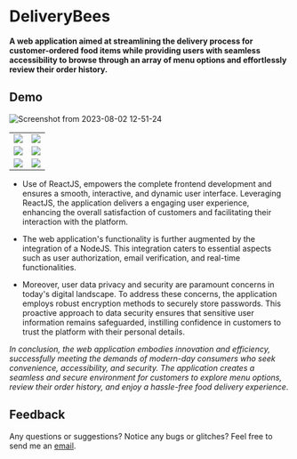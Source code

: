 # DeliveryBees
 
**A web application aimed at streamlining the delivery process for customer-ordered food items while providing users with seamless accessibility to browse through an array of menu options and effortlessly review their order history.**

## Demo
![Screenshot from 2023-08-02 12-51-24](https://github.com/AmbreshKumarSaini/DeliveryBees/assets/92514207/301dc704-13c0-4057-9737-4b86c1faeb1b)
<table>
 <tbody>
  <tr>
   <td>
    <img src="https://github.com/AmbreshKumarSaini/DeliveryBees/assets/92514207/6fdf5f17-6da2-4015-ad20-b0341ef35a01" />
   </td>
   <td>
    <img src="https://github.com/AmbreshKumarSaini/DeliveryBees/assets/92514207/c3623db9-654e-4b91-ac47-d4cc301aa199" />
   </td>
  </tr>
  
   <tr>
   <td>
    <img src="https://github.com/AmbreshKumarSaini/DeliveryBees/assets/92514207/416b1b1b-e173-4182-8899-67b6cf256d99" />
   </td>
   
   <td>
    <img src="https://github.com/AmbreshKumarSaini/DeliveryBees/assets/92514207/98ed29d1-f8cc-4cb7-9788-59cff5df671f" />
   </td>
  </tr>
  
   <tr>
   <td>
    <img src="https://github.com/AmbreshKumarSaini/DeliveryBees/assets/92514207/5f385f64-20e7-46d6-b4a0-95bbcd05a442" />
   </td>
   
   <td>
    <img src="https://github.com/AmbreshKumarSaini/DeliveryBees/assets/92514207/9b31361e-6651-4b62-a935-d005528f8568" />
   </td>
  </tr>
  
 </tbody>
</table>

- Use of ReactJS, empowers the complete frontend development and ensures a smooth, interactive, and dynamic user interface. Leveraging ReactJS, the application delivers a engaging user experience, enhancing the overall satisfaction of customers and facilitating their interaction with the platform.

- The web application's functionality is further augmented by the integration of a NodeJS. This integration caters to essential aspects such as user authorization, email verification, and real-time functionalities. 

- Moreover, user data privacy and security are paramount concerns in today's digital landscape. To address these concerns, the application employs robust encryption methods to securely store passwords. This proactive approach to data security ensures that sensitive user information remains safeguarded, instilling confidence in customers to trust the platform with their personal details.

_In conclusion, the web application embodies innovation and efficiency, successfully meeting the demands of modern-day consumers who seek convenience, accessibility, and security. The application creates a seamless and secure environment for customers to explore menu options, review their order history, and enjoy a hassle-free food delivery experience_.

## Feedback
Any questions or suggestions? Notice any bugs or glitches? Feel free to send me an <a href="mailto:sainikumar368@gmail.com">email</a>.
